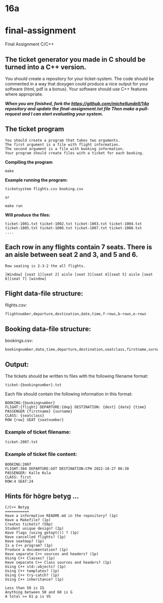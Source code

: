 
# 16a

# final-assignment
Final Assignment C/C++

## The ticket generator you made in C should be turned into a C++ version.
You should create a repository for your ticket-system.
The code should be commented in a way that doxygen could produce a nice output for your software (html, pdf is a bonus).
Your software should use C++ features where appropriate.

***When you are finished, fork the https://github.com/michellundell/14a repository and update the final-assignment.txt file
Then make a pull-request and I can start evaluating your system.***


## The ticket program

```
You should create a program that takes two arguments.
The first argument is a file with flight information.
The second argument is a file with booking information.
Your program should create files with a ticket for each booking.
```
**Compiling the program**

```
make
```

**Example running the program:**
```
ticketsystem flights.csv booking.csv

or

make run
```

**Will produce the files:**

```
ticket-1001.txt ticket-1002.txt ticket-1003.txt ticket-1004.txt
ticket-1005.txt ticket-1006.txt ticket-1007.txt ticket-1008.txt
....
```

## Each row in any flights contain 7 seats. There is an aisle between seat 2 and 3, and 5 and 6.

```
Row seating is 2-3-2 the all flights.

[Window] [seat 1][seat 2] aisle [seat 3][seat 4][seat 5] aisle [seat 6][seat 7] [window]

```

## Flight data-file structure:

flights.csv:
```
flightnumber,departure,destination,date,time,f-rows,b-rows,e-rows
```

## Booking data-file structure:

bookings.csv:
```
bookingnumber,date,time,departure,destination,seatclass,firstname,surname
```

## Output:

The tickets should be written to files with the following filename format:

```
ticket-{bookingnumber}.txt
```

Each file should contain the following information in this format: 

```
BOOKING:{bookingnumber} 
FLIGHT:{flight} DEPARTURE:{dep} DESTINATION: {dest} {date} {time}
PASSENGER {firstname} {surname}
CLASS: {seatclass}
ROW {row} SEAT {seatnumber}
```

### Example of ticket filename:

```
ticket-2007.txt
```

### Example of ticket file content:
```
BOOKING:2007
FLIGHT:304 DEPARTURE:GOT DESTINATION:CPH 2022-10-27 06:30
PASSENGER: Kalle Kula
CLASS: first
ROW:4 SEAT:24
```

## Hints för högre betyg ...

```
C/C++ Betyg
===========
Have a informative README.md in the repository? (1p)
Have a Makefile? (1p)
Creates tickets? (50p)
Student unique design? (2p)
Have flags (using getopt()) ? (1p)
Have cancelled flights? (1p)
Have seatmap? (1p)
Is a C++ program? (1p)
Produce a documentation? (1p)
Have separate C++ sources and headers? (1p)
Using C++ Classes? (1p)
Have separate C++ Class sources and headers? (1p)
Using C++ std::objects? (1p)
Using C++ templates? (1p)
Using C++ try-catch? (1p)
Using C++ inheritance? (1p)

Less than 50 is IG
Anything between 50 and 60 is G
A total >= 61 p is VG

```

